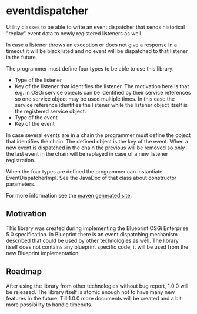 eventdispatcher
===============

Utility classes to be able to write an event dispatcher that sends
historical "replay" event data to newly registered listeners as well.

In case a listener throws an exception or does not give a response
in a timeout it will be blacklisted and no event will be dispatched
to that listener in the future.

The programmer must define four types to be able to use this library:

 - Type of the listener
 - Key of the listener that identifies the listener. The motivation here
   is that e.g. in OSGi service objects can be identified by their service
   references so one service object may be used multiple times. In this
   case the service reference identifies the listener while the listener
   object itself is the registered service object.
 - Type of the event
 - Key of the event

In case several events are in a chain the programmer must define the object
that identifies the chain. The defined object is the key of the event. When
a new event is dispatched in the chain the previous will be removed so only
the last event in the chain will be replayed in case of a new listener
registration.

When the four types are defined the programmer can instantiate
EventDispatcherImpl. See the JavaDoc of that class about constructor
parameters.

For more information see the [maven generated site][1].

[1]: http://everit.org/mvnsites/eventdispatcher

Motivation
----------

This library was created during implementing the Blueprint OSGi Enterprise
5.0 specification. In Blueprint there is an event dispatching mechanism
described that could be used by other technologies as well. The library
itself does not contains any blueprint specific code, it will be used from
the new Blueprint implementation.

Roadmap
-------

After using the library from other technologies without bug report, 1.0.0
will be released. The library itself is atomic enough not to have many
new features in the future. Till 1.0.0 more documents will be created and
a bit more possibility to handle timeouts.
